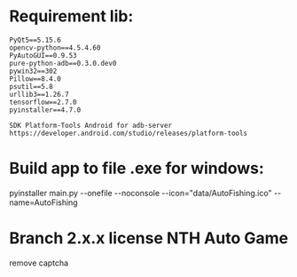 # Requirement lib:
	PyQt5==5.15.6
	opencv-python==4.5.4.60
	PyAutoGUI==0.9.53
	pure-python-adb==0.3.0.dev0
	pywin32==302
	Pillow==8.4.0
	psutil==5.8
	urllib3==1.26.7
	tensorflow==2.7.0
    pyinstaller==4.7.0

    SDK Platform-Tools Android for adb-server
    https://developer.android.com/studio/releases/platform-tools

# Build app to file .exe for windows:
pyinstaller main.py --onefile --noconsole --icon="data/AutoFishing.ico" --name=AutoFishing

# Branch 2.x.x license NTH Auto Game 
remove captcha